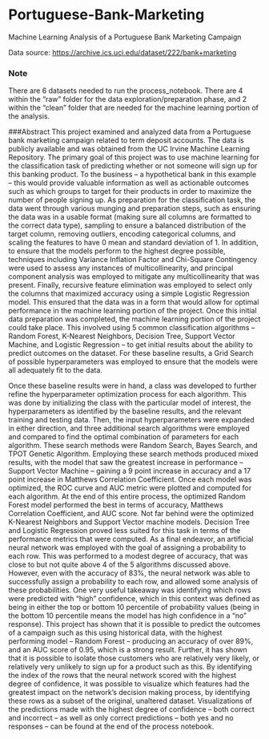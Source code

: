 # Portuguese-Bank-Marketing
Machine Learning Analysis of a Portuguese Bank Marketing Campaign

Data source: https://archive.ics.uci.edu/dataset/222/bank+marketing

### Note
There are 6 datasets needed to run the process_notebook. There are 4 within the “raw” folder for the data exploration/preparation phase, and 2 within the “clean” folder that are needed for the machine learning portion of the analysis.

###Abstract
This project examined and analyzed data from a Portuguese bank marketing campaign related to term deposit accounts. The data is publicly available and was obtained from the UC Irvine Machine Learning Repository.
The primary goal of this project was to use machine learning for the classification task of predicting whether or not someone will sign up for this banking product. To the business – a hypothetical bank in this example – this would provide valuable information as well as actionable outcomes such as which groups to target for their products in order to maximize the number of people signing up.
As preparation for the classification task, the data went through various munging and preparation steps, such as ensuring the data was in a usable format (making sure all columns are formatted to the correct data type), sampling to ensure a balanced distribution of the target column, removing outliers, encoding categorical columns, and scaling the features to have 0 mean and standard deviation of 1.
In addition, to ensure that the models perform to the highest degree possible, techniques including Variance Inflation Factor and Chi-Square Contingency were used to assess any instances of multicollinearity, and principal component analysis was employed to mitigate any multicollinearity that was present. Finally, recursive feature elimination was employed to select only the columns that maximized accuracy using a simple Logistic Regression model. This ensured that the data was in a form that would allow for optimal performance in the machine learning portion of the project.
Once this initial data preparation was completed, the machine learning portion of the project could take place. This involved using 5 common classification algorithms – Random Forest, K-Nearest Neighbors, Decision Tree, Support Vector Machine, and Logistic Regression – to get initial results about the ability to predict outcomes on the dataset. For these baseline results, a Grid Search of possible hyperparameters was employed to ensure that the models were all adequately fit to the data.
  
Once these baseline results were in hand, a class was developed to further refine the hyperparameter optimization process for each algorithm. This was done by initializing the class with the particular model of interest, the hyperparameters as identified by the baseline results, and the relevant training and testing data. Then, the input hyperparameters were expanded in either direction, and three additional search algorithms were employed and compared to find the optimal combination of parameters for each algorithm. These search methods were Random Search, Bayes Search, and TPOT Genetic Algorithm. Employing these search methods produced mixed results, with the model that saw the greatest increase in performance – Support Vector Machine – gaining a 9 point increase in accuracy and a 17 point increase in Matthews Correlation Coefficient. Once each model was optimized, the ROC curve and AUC metric were plotted and computed for each algorithm. At the end of this entire process, the optimized Random Forest model performed the best in terms of accuracy, Matthews Correlation Coefficient, and AUC score. Not far behind were the optimized K-Nearest Neighbors and Support Vector machine models. Decision Tree and Logistic Regression proved less suited for this task in terms of the performance metrics that were computed.
As a final endeavor, an artificial neural network was employed with the goal of assigning a probability to each row. This was performed to a modest degree of accuracy, that was close to but not quite above 4 of the 5 algorithms discussed above. However, even with the accuracy of 83%, the neural network was able to successfully assign a probability to each row, and allowed some analysis of these probabilities. One very useful takeaway was identifying which rows were predicted with “high” confidence, which in this context was defined as being in either the top or bottom 10 percentile of probability values (being in the bottom 10 percentile means the model has high confidence in a “no” response).
This project has shown that it is possible to predict the outcomes of a campaign such as this using historical data, with the highest performing model – Random Forest – producing an accuracy of over 89%, and an AUC score of 0.95, which is a strong result.
Further, it has shown that it is possible to isolate those customers who are relatively very likely, or relatively very unlikely to sign up for a product such as this. By identifying the index of the rows that the neural network scored with the highest degree of confidence, it was possible to visualize which features had the greatest impact on the network’s decision making process, by identifying these rows as a subset of the original, unaltered dataset. Visualizations of the predictions made with the highest degree of confidence – both correct and incorrect – as well as only correct predictions – both yes and no responses – can be found at the end of the process notebook.

